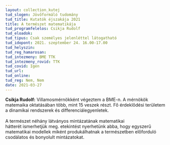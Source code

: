 ```yaml
---
layout: collection_kutej
tud_slogen: Jövőformáló tudomány
tud_title: Kutatók éjszakája 2021
title: A természet matematikája
tud_programfelelos: Csikja Rudolf
tud_eloadok:
tud_tipus: Csak személyes jelenléttel látogatható
tud_idopont: 2021. szeptember 24. 16.00-17.00
tud_helyszin:
tud_reg_hamarosan:
tud_intezmeny: BME TTK
tud_intezmeny_rovid: TTK
tud_covid: Igen
tud_url:
tud_online: 
tud_reg: Nem, Nem
date: 2021-03-27
---
```


<b>Csikja Rudolf:</b>  Villamosmérnökként végeztem a BME-n. A mérnökök matemaika oktatásában több, mint 15 veszek részt. Fő érdeklődési területem a dinamikai rendszerek és differenciálegyenletek.
<br><br>
A természet néhány látványos mintázatának matematikai hátterét ismerhetjük meg. etekintést nyerhetünk abba, hogy egyszerű matematikai modellek miként produkálhatnak a természetben előforduló csodálatos és bonyolult mintázatokat.



